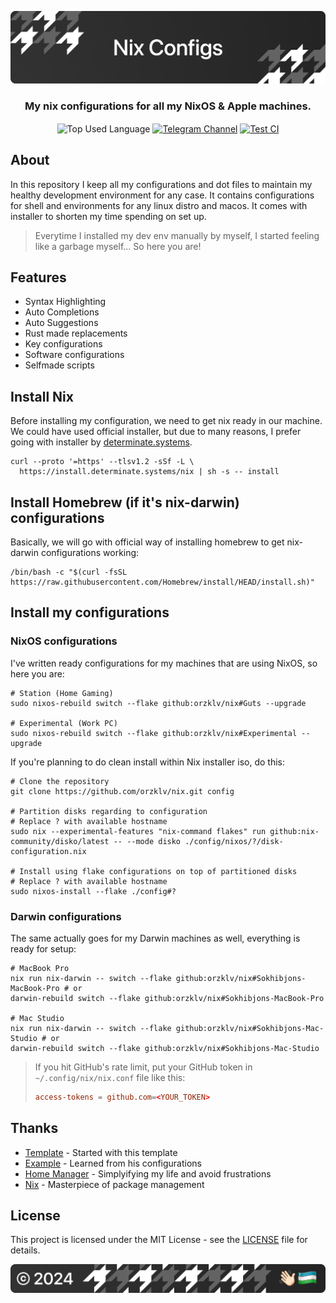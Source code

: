 <p align="center">
    <img src=".github/assets/header.png" alt="Orzklv's {Nix}">
</p>

<p align="center">
    <h3 align="center">My nix configurations for all my NixOS & Apple machines.</h3>
</p>

<p align="center">
    <img align="center" src="https://img.shields.io/github/languages/top/orzklv/nix?style=flat&logo=nixos&logoColor=ffffff&labelColor=242424&color=242424" alt="Top Used Language">
    <a href="https://t.me/orzklvb"><img align="center" src="https://img.shields.io/badge/Chat-grey?style=flat&logo=telegram&logoColor=ffffff&labelColor=242424&color=242424" alt="Telegram Channel"></a>
    <a href="https://github.com/orzklv/nix/actions/workflows/test.yml"><img align="center" src="https://img.shields.io/github/actions/workflow/status/orzklv/nix/test.yml?style=flat&logo=github&logoColor=ffffff&labelColor=242424&color=242424" alt="Test CI"></a>
</p>

## About

In this repository I keep all my configurations and dot files to maintain my healthy development environment for any case. It contains configurations
for shell and environments for any linux distro and macos. It comes with installer to shorten my time spending on set up.

> Everytime I installed my dev env manually by myself, I started feeling like a garbage myself... So here you are!

## Features

- Syntax Highlighting
- Auto Completions
- Auto Suggestions
- Rust made replacements
- Key configurations
- Software configurations
- Selfmade scripts

## Install Nix

Before installing my configuration, we need to get nix ready in our machine. We could have used official installer, but due to many reasons, I prefer going with installer by [determinate.systems](https://determinate.systems/oss/).

```shell
curl --proto '=https' --tlsv1.2 -sSf -L \
  https://install.determinate.systems/nix | sh -s -- install
```

## Install Homebrew (if it's nix-darwin) configurations

Basically, we will go with official way of installing homebrew to get nix-darwin configurations working:

```shell
/bin/bash -c "$(curl -fsSL https://raw.githubusercontent.com/Homebrew/install/HEAD/install.sh)"
```

## Install my configurations

### NixOS configurations

I've written ready configurations for my machines that are using NixOS, so here you are:

```shell
# Station (Home Gaming)
sudo nixos-rebuild switch --flake github:orzklv/nix#Guts --upgrade

# Experimental (Work PC)
sudo nixos-rebuild switch --flake github:orzklv/nix#Experimental --upgrade
```

If you're planning to do clean install within Nix installer iso, do this:

```shell
# Clone the repository
git clone https://github.com/orzklv/nix.git config

# Partition disks regarding to configuration
# Replace ? with available hostname
sudo nix --experimental-features "nix-command flakes" run github:nix-community/disko/latest -- --mode disko ./config/nixos/?/disk-configuration.nix

# Install using flake configurations on top of partitioned disks
# Replace ? with available hostname
sudo nixos-install --flake ./config#?
```

### Darwin configurations

The same actually goes for my Darwin machines as well, everything is ready for setup:

```shell
# MacBook Pro
nix run nix-darwin -- switch --flake github:orzklv/nix#Sokhibjons-MacBook-Pro # or
darwin-rebuild switch --flake github:orzklv/nix#Sokhibjons-MacBook-Pro

# Mac Studio
nix run nix-darwin -- switch --flake github:orzklv/nix#Sokhibjons-Mac-Studio # or
darwin-rebuild switch --flake github:orzklv/nix#Sokhibjons-Mac-Studio
```

> If you hit GitHub's rate limit, put your GitHub token in `~/.config/nix/nix.conf` file like this:
>
> ```conf
> access-tokens = github.com=<YOUR_TOKEN>
> ```

## Thanks

- [Template](https://github.com/Misterio77/nix-starter-configs) - Started with this template
- [Example](https://github.com/Misterio77/nix-config) - Learned from his configurations
- [Home Manager](https://github.com/nix-community/home-manager) - Simplyifying my life and avoid frustrations
- [Nix](https://nixos.org/) - Masterpiece of package management

## License

This project is licensed under the MIT License - see the [LICENSE](license) file for details.

<p align="center">
    <img src=".github/assets/footer.png" alt="Orzklv's {Nix}">
</p>

